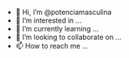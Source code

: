 - 👋 Hi, I’m @potenciamasculina
- 👀 I’m interested in ...
- 🌱 I’m currently learning ...
- 💞️ I’m looking to collaborate on ...
- 📫 How to reach me ...

<!---
potenciamasculina/potenciamasculina is a ✨ special ✨ repository because its `README.md` (this file) appears on your GitHub profile.
You can click the Preview link to take a look at your changes.
--->

